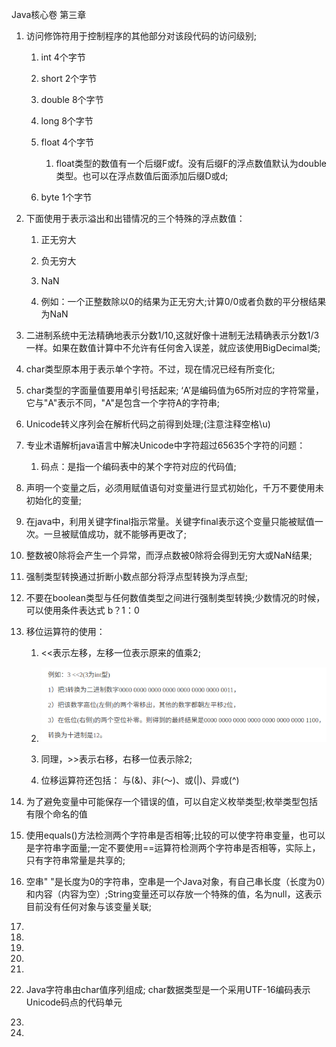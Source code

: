 Java核心卷  第三章

1. 访问修饰符用于控制程序的其他部分对该段代码的访问级别;

   1. int 4个字节

   2. short 2个字节

   3. double 8个字节

   4. long 8个字节

   5. float 4个字节

      1. float类型的数值有一个后缀F或f。没有后缀F的浮点数值默认为double类型。也可以在浮点数值后面添加后缀D或d;

   6. byte 1个字节

2. 下面使用于表示溢出和出错情况的三个特殊的浮点数值：

   1. 正无穷大

   2. 负无穷大

   3. NaN

   4. 例如：一个正整数除以0的结果为正无穷大;计算0/0或者负数的平分根结果为NaN

3. 二进制系统中无法精确地表示分数1/10,这就好像十进制无法精确表示分数1/3一样。如果在数值计算中不允许有任何舍入误差，就应该使用BigDecimal类;

4. char类型原本用于表示单个字符。不过，现在情况已经有所变化;

5. char类型的字面量值要用单引号括起来; ‘A’是编码值为65所对应的字符常量，它与"A"表示不同，"A"是包含一个字符A的字符串;

6. Unicode转义序列会在解析代码之前得到处理;\(注意注释空格\u\)

7. 专业术语解析java语言中解决Unicode中字符超过65635个字符的问题：

   1. 码点：是指一个编码表中的某个字符对应的代码值;

8. 声明一个变量之后，必须用赋值语句对变量进行显式初始化，千万不要使用未初始化的变量;

9. 在java中，利用关键字final指示常量。关键字final表示这个变量只能被赋值一次。一旦被赋值成功，就不能够再更改了;

10. 整数被0除将会产生一个异常，而浮点数被0除将会得到无穷大或NaN结果;

11. 强制类型转换通过折断小数点部分将浮点型转换为浮点型;

12. 不要在boolean类型与任何数值类型之间进行强制类型转换;少数情况的时候，可以使用条件表达式 b？1：0

13. 移位运算符的使用：

    1. &lt;&lt;表示左移，左移一位表示原来的值乘2;

    2. ![](/assets/import.png)

    3. 同理，&gt;&gt;表示右移，右移一位表示除2;

    4. 位移运算符还包括： 与\(&\)、非\(～\)、或\(\|\)、异或\(^\)

14. 为了避免变量中可能保存一个错误的值，可以自定义枚举类型;枚举类型包括有限个命名的值

15. 使用equals\(\)方法检测两个字符串是否相等;比较的可以使字符串变量，也可以是字符串字面量;一定不要使用==运算符检测两个字符串是否相等，实际上，只有字符串常量是共享的;

16. 空串" "是长度为0的字符串，空串是一个Java对象，有自己串长度（长度为0）和内容（内容为空）;String变量还可以存放一个特殊的值，名为null，这表示目前没有任何对象与该变量关联;

17. 
18. 
19. 
20. 
21. 
22. Java字符串由char值序列组成; char数据类型是一个采用UTF-16编码表示Unicode码点的代码单元

23. 
24. 


